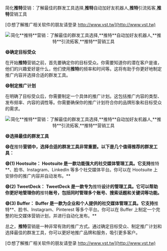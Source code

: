 简化**推特**营销：了解最佳的群发工具选择,**推特**自动加好友机器人,**推特**引流拓客,**推特**营销工具

[😍想了解推广相关软件的朋友请登录 http://www.vst.tw](http://www.vst.tw)

 <center><img src="https://vst.tw/MP4/tuiguang/png/6.png" alt="简化**推特**营销：了解最佳的群发工具选择,**推特**自动加好友机器人,**推特**引流拓客,**推特**营销工具"></center>

**😄确定目标受众**

在开始**推特**营销之前，首先要确定你的目标受众。你需要知道你的潜在客户是谁，他们的兴趣爱好是什么，他们使用**推特**的频率和时间等。这将有助于你更好地制定推广内容并选择合适的群发工具。

**😄制定推广计划**

在明确了目标受众后，你需要制定一个具体的推广计划。这包括推广内容的类型、发布频率、内容的调性等。你需要确保你的推广计划符合你的品牌形象和目标受众的需求。

 <center><img src="https://vst.tw/MP4/tuiguang/png/8.png" alt="简化**推特**营销：了解最佳的群发工具选择,**推特**自动加好友机器人,**推特**引流拓客,**推特**营销工具"></center>

**😄选择最佳的群发工具**

**😄在**推特**营销中，选择合适的群发工具非常重要。以下是几个值得推荐的群发工具：**

**😄(1) Hootsuite： Hootsuite 是一款功能强大的社交媒体管理工具。它支持**推特**、脸书、Instagram、LinkedIn 等多个社交媒体平台。你可以在 Hootsuite 上安排你的推广内容并自动发布。**

**😄(2) TweetDeck： TweetDeck 是一款专为**推特**设计的管理工具。它可以帮助你更好地管理你的**推特**账号，包括同时管理多个账号、搜索话题和关键词等功能。**

**😄(3) Buffer： Buffer 是一款为企业和个人提供的社交媒体管理工具。它支持**推特**、脸书、Instagram、Pinterest 等多个平台。你可以在 Buffer 上制定一个完整的社交媒体营销计划，并进行自动化发布。**

总之，**推特**营销是一种非常有效的推广方式。通过确定目标受众、制定推广计划和选择最佳的群发工具，你可以更好地推广品牌和服务，吸引更多客户。

[😍想了解推广相关软件的朋友请登录 http://www.vst.tw](http://www.vst.tw)



